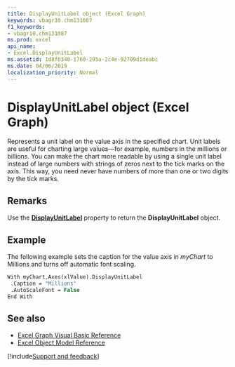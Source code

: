 ```yaml
---
title: DisplayUnitLabel object (Excel Graph)
keywords: vbagr10.chm131087
f1_keywords:
- vbagr10.chm131087
ms.prod: excel
api_name:
- Excel.DisplayUnitLabel
ms.assetid: 1d8f0340-1760-295a-2c4e-92709d1deabc
ms.date: 04/06/2019
localization_priority: Normal
---
```



# DisplayUnitLabel object (Excel Graph)

Represents a unit label on the value axis in the specified chart. Unit labels are useful for charting large values—for example, numbers in the millions or billions. You can make the chart more readable by using a single unit label instead of large numbers with strings of zeros next to the tick marks on the axis. This way, you need never have numbers of more than one or two digits by the tick marks.

## Remarks

Use the **[DisplayUnitLabel](Excel.DisplayUnitLabel-graph-property.md)** property to return the **DisplayUnitLabel** object. 

## Example

The following example sets the caption for the value axis in _myChart_ to Millions and turns off automatic font scaling.

```vb
With myChart.Axes(xlValue).DisplayUnitLabel 
 .Caption = "Millions" 
 .AutoScaleFont = False 
End With
```

## See also

- [Excel Graph Visual Basic Reference](overview/excel/graph-visual-basic-reference.md)
- [Excel Object Model Reference](overview/excel/object-model.md)

[!include[Support and feedback](~/includes/feedback-boilerplate.md)]